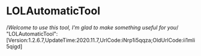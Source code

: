 # LOLAutomaticTool
/*Welcome to use this tool, I'm glad to make something useful for you*/
"LOLAutomaticTool":[Version:1.2.6.7,UpdateTime:2020.11.7,UrlCode:iNrp1i5qqza;OldUrlCode:ii1mli5qigd]
